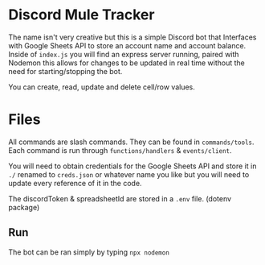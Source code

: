 # Discord Mule Tracker

The name isn't very creative but this is a simple Discord bot that Interfaces with Google Sheets API to store an account name and account balance. Inside of ``index.js`` you will find an express server running, paired with Nodemon this allows for changes to be updated in real time without the need for starting/stopping the bot.

You can create, read, update and delete cell/row values.

# Files

All commands are slash commands. They can be found in ``commands/tools``.
Each command is run through ``functions/handlers`` & ``events/client``.

You will need to obtain credentials for the Google Sheets API and store it in ``./`` renamed to ``creds.json`` or whatever name you like but you will need to update every reference of it in the code. 

The discordToken & spreadsheetId are stored in a ``.env`` file. (dotenv package)

## Run

The bot can be ran simply by typing ``npx nodemon``